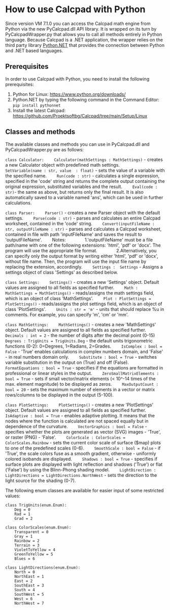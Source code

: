 # How to use Calcpad with Python

Since version VM 7.1.0 you can access the Calcpad math engine from Python via the new PyCalcpad.dll API library. It is wrapped on its turn by PyCalcpadWrapper.py that allows you to call all methods entirely in Python language. Because Calcpad is a .NET application, the wrapper relies on the third party library [Python.NET](https://pythonnet.github.io/) that provides the connection between Python and .NET based languages.

## Prerequisites
In order to use Calcpad with Python, you need to install the following prerequisites:
1. Python for Linux: https://www.python.org/downloads/
2. Python.NET by typing the following command in the Command Editor: ```pip install pythonnet``` 
3. Install the latest Calcpad: https://github.com/Proektsoftbg/Calcpad/tree/main/Setup/Linux

## Classes and methods
The available classes and methods you can use in PyCalcpad.dll and PyCalcpadWrapper.py are as follows:

```class Calculator:```
&emsp;&emsp;```Calculator(mathSettings : MathSettings)``` - creates a new Calculator object with predefined math settings. 
&emsp;&emsp;```SetVariable(name : str, value  : float)``` - sets the value of a variable with the specified name. 
&emsp;&emsp;```Run(code : str)``` - calculates a single expression, specified in the 'code' string and returns the complete output containing the original expression, substituted variables and the result.
&emsp;&emsp;```Eval(code : str)```- the same as above, but returns only the final result. It is also automatically saved to a variable named 'ans', which can be used in further calculations.

```class Parser:```
&emsp;&emsp;```Parser()``` - creates a new Parser object with the default settings. 
&emsp;&emsp;```Parse(code : str)``` - parses and calculates an entire Calcpad worksheet, contained in the 'code' string.
&emsp;&emsp;```Convert(inputFileName : str, outputFileName : str)``` - parses and calculates a Calcpad worksheet, contained in file with path 'inputFileName' and saves the result to 'outputFileName'.
&emsp;&emsp;Notes:
&emsp;&emsp;&emsp;&emsp;1.'outputFileName' must be a file path/name with one of the following extensions: 'html', 'pdf' or 'docx'. The program will use the appropriate file format.
&emsp;&emsp;&emsp;&emsp;2.Alternatively, you can specify only the output format by writing either 'html', 'pdf' or 'docx', without file name. Then, the program will use the input file name by replacing the extension, accordingly.
&emsp;&emsp;```Settings :  Settings``` - Assigns a settings object of class 'Settings' as described below. 

```class Settings:```
&emsp;&emsp;```Settings()``` - creates a new 'Settings' object. Default values are assigned to all fields as specified further. 
&emsp;&emsp;```Math : MathSettings = MathSettings()``` - reads/assigns the math settings field, which is an object of class 'MathSettings'.
&emsp;&emsp;```Plot : PlotSettings = PlotSettings()``` - reads/assigns the plot settings field, which is an object of class 'PlotSettings'.
&emsp;&emsp;```Units : str = 'm'``` - units that should replace %u in comments. For example, you can specify 'm', 'cm' or 'mm'.

```class MathSettings:```
&emsp;&emsp;```MathSettings()``` - creates a new 'MathSettings' object. Default values are assigned to all fields as specified further. 
&emsp;&emsp;```Decimals : int = 2``` - the number of digits after the decimal point (0-15)
&emsp;&emsp;```Degrees : TrigUnits = TrigUnits.Deg``` - the default units trigonometric functions (0-2): 0=Degrees, 1=Radians, 2=Grades.
&emsp;&emsp;```IsComplex : bool = False``` - 'True' enables calculations in complex numbers domain, and 'False' - in real numbers domain only.
&emsp;&emsp;```Substitute : bool = True``` - switches variable substitution in the output on (True) and off (False).
&emsp;&emsp;```FormatEquations : bool = True``` - specifies if the equations are formatted in professional or linear styles in the output. 
&emsp;&emsp;```ZeroSmallMatrixElements : bool = True``` - sets if small vector/matrix elements (&lt; 10^-14 times of the max. element magnitude) to be displayed as zeros.
&emsp;&emsp;```MaxOutputCount : bool = 20``` - sets the maximum number of elements in a vector or matrix rows/columns to be displayed in the output (5-100).

```class PlotSettings:```
&emsp;&emsp;```PlotSettings()``` - creates a new 'PlotSettings' object. Default values are assigned to all fields as specified further. 
&emsp;&emsp;```IsAdaptive : bool = True``` - enables adaptive plotting. It means that the nodes where the function is calculated are not spaced equally but in dependence of the curvature. 
&emsp;&emsp;```VectorGraphics : bool = False``` - specifies whether the plots are generated as vector (SVG) images - 'True', or raster (PNG) - 'False'.
&emsp;&emsp;```ColorScale : ColorScales = ColorScales.Rainbow``` - sets the current color scale of surface ($map) plots to one of the predefined scales (0-6).
&emsp;&emsp;```SmoothScale : bool = False``` - if 'True', the scale colors fuse as a smooth gradient, otherwise - uniformly colored isobands are displayed.
&emsp;&emsp;```Shadows : bool = True``` - specifies if surface plots are displayed with light reflection and shadows ('True') or flat ('False') by using the Blinn-Phong shading model.
&emsp;&emsp;```LightDirection : LightDirections = LightDirections.NorthWest``` - sets the direction to the light source for the shading (0-7).

The following enum classes are available for easier input of some restricted values:
```
class TrigUnits(enum.Enum):
	Deg = 0
	Rad = 1
	Grad = 2
```

```
class ColorScales(enum.Enum):
	Transparent = 0
	Gray = 1
	Rainbow = 2
	Terrain = 3
	VioletToYellow = 4
	GreenToYellow = 5
	Blues = 6
```

```
class LightDirections(enum.Enum):
	North = 0
	NorthEast = 1
	East = 2
	SouthEast = 3
	South = 4
	SouthWest = 5
	West = 6
	NorthWest = 7
```